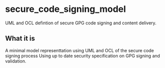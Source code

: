 # secure_code_signing_model
UML and OCL defintion of secure GPG code signing and content delivery. 

## What it is

A minimal model representtation using UML and OCL of the secure code signing process
Using up to date security specification on GPG signing and validation. 